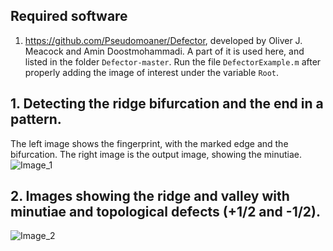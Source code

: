 ## Required software 
1. https://github.com/Pseudomoaner/Defector, developed by Oliver J. Meacock and Amin Doostmohammadi. A part of it is used here, and listed in the folder `Defector-master`.
   Run the file `DefectorExample.m` after properly adding the image of interest under the variable `Root`.

## 1. Detecting the  ridge bifurcation and the end in a pattern. 
The left image shows the fingerprint, with the marked edge and the bifurcation. The right image is the output image, showing the minutiae. 
![Image_1](https://github.com/user-attachments/assets/8430d6a5-646b-4ae3-a658-132fba0be03a)

## 2. Images showing the ridge and valley with minutiae and topological defects (+1/2 and -1/2). 
![Image_2](https://github.com/user-attachments/assets/f4c3cfa4-a883-4326-b0bb-d7a7ddfa9713)
